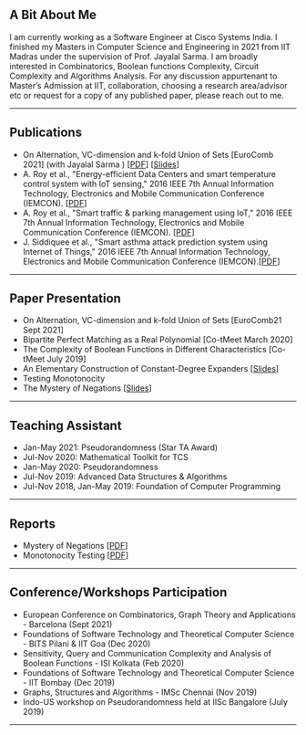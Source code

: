 ## A Bit About Me

I am currently working as a Software Engineer at Cisco Systems India. I finished my Masters  in Computer Science and Engineering  in 2021 from IIT Madras under the supervision of Prof. Jayalal Sarma. I am broadly interested in Combinatorics, Boolean functions Complexity, Circuit Complexity and Algorithms Analysis. For any discussion appurtenant to Master’s Admission at IIT, collaboration, choosing a research area/advisor etc or request for a copy of any published paper, please reach out to me.

---

## Publications
* On Alternation, VC-dimension and k-fold Union of Sets [EuroComb 2021] (with Jayalal Sarma ) \[[PDF](/Reports/eurocomb-vcd-union.pdf)\] \[[Slides](/Slides/eurocomb.pdf)\]
* A. Roy et al., "Energy-efficient Data Centers and smart temperature control system with IoT sensing," 2016 IEEE 7th Annual Information Technology, Electronics and Mobile Communication Conference (IEMCON). \[[PDF](/Publications/smart-datacenter.pdf)\]
* A. Roy et al., "Smart traffic & parking management using IoT," 2016 IEEE 7th Annual Information Technology, Electronics and Mobile Communication Conference (IEMCON). \[[PDF](/Publications/smart-traffic.pdf)\]
* J. Siddiquee et al., "Smart asthma attack prediction system using Internet of Things," 2016 IEEE 7th Annual Information Technology, Electronics and Mobile Communication Conference (IEMCON).\[[PDF](/Publications/smart-asthma.pdf)\]


---

## Paper Presentation
* On Alternation, VC-dimension and k-fold Union of Sets \[EuroComb21 Sept 2021\]
* Bipartite Perfect Matching as a Real Polynomial \[Co-tMeet March 2020\]
* The Complexity of Boolean Functions in Different Characteristics \[Co-tMeet July 2019\]
* An Elementary Construction of Constant-Degree Expanders \[[Slides](/Slides/Elementary_Expanders.pdf)\]
* Testing Monotonocity
* The Mystery of Negations \[[Slides](/Slides/Mystery_of_Negations.pdf)\]

---

## Teaching Assistant
* Jan-May 2021: Pseudorandomness (Star TA Award)
* Jul-Nov 2020: Mathematical Toolkit for TCS
* Jan-May 2020: Pseudorandomness
* Jul-Nov 2019: Advanced Data Structures & Algorithms
* Jul-Nov 2018, Jan-May 2019: Foundation of Computer Programming

---

## Reports
* Mystery of Negations \[[PDF](/Reports/Report_Monotonicity-Testing.pdf)\]
* Monotonocity Testing \[[PDF](/Reports/Report_Mystery-of-negations.pdf)\]

---

## Conference/Workshops Participation
* European Conference on Combinatorics, Graph Theory and Applications - Barcelona (Sept 2021)
* Foundations of Software Technology and Theoretical Computer Science - BITS Pilani & IIT Goa (Dec 2020)
* Sensitivity, Query and Communication Complexity and Analysis of Boolean Functions - ISI Kolkata (Feb 2020)
* Foundations of Software Technology and Theoretical Computer Science - IIT Bombay (Dec 2019)
* Graphs, Structures and Algorithms - IMSc Chennai (Nov 2019)
* Indo-US workshop on Pseudorandomness held at IISc Bangalore (July 2019)


---
